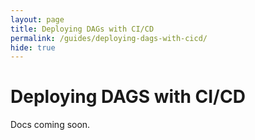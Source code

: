```yaml
---
layout: page
title: Deploying DAGs with CI/CD
permalink: /guides/deploying-dags-with-cicd/
hide: true
---
```


# Deploying DAGS with CI/CD

Docs coming soon.
